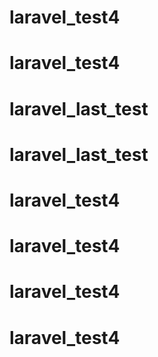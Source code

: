 # laravel_test4
# laravel_test4
# laravel_last_test
# laravel_last_test
# laravel_test4
# laravel_test4
# laravel_test4
# laravel_test4
